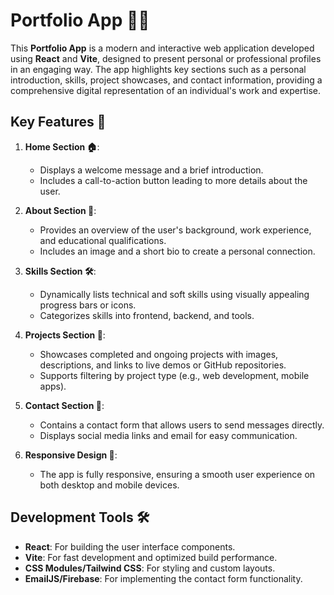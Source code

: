 # Portfolio App 💼✨

This **Portfolio App** is a modern and interactive web application developed using **React** and **Vite**, designed to present personal or professional profiles in an engaging way. The app highlights key sections such as a personal introduction, skills, project showcases, and contact information, providing a comprehensive digital representation of an individual's work and expertise.

## Key Features 🚀

1. **Home Section 🏠**:  
   - Displays a welcome message and a brief introduction.  
   - Includes a call-to-action button leading to more details about the user.

2. **About Section 👤**:  
   - Provides an overview of the user's background, work experience, and educational qualifications.  
   - Includes an image and a short bio to create a personal connection.

3. **Skills Section 🛠️**:  
   - Dynamically lists technical and soft skills using visually appealing progress bars or icons.  
   - Categorizes skills into frontend, backend, and tools.

4. **Projects Section 📂**:  
   - Showcases completed and ongoing projects with images, descriptions, and links to live demos or GitHub repositories.  
   - Supports filtering by project type (e.g., web development, mobile apps).

5. **Contact Section 📧**:  
   - Contains a contact form that allows users to send messages directly.  
   - Displays social media links and email for easy communication.

6. **Responsive Design 📱**:  
   - The app is fully responsive, ensuring a smooth user experience on both desktop and mobile devices.

## Development Tools 🛠️

- **React**: For building the user interface components.  
- **Vite**: For fast development and optimized build performance.  
- **CSS Modules/Tailwind CSS**: For styling and custom layouts.  
- **EmailJS/Firebase**: For implementing the contact form functionality.